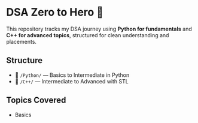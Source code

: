 # DSA Zero to Hero 🚀

This repository tracks my DSA journey using **Python for fundamentals** and **C++ for advanced topics**, structured for clean understanding and placements.

## Structure
- 📁 `/Python/` — Basics to Intermediate in Python
- 📁 `/C++/` — Intermediate to Advanced with STL

## Topics Covered
- Basics
